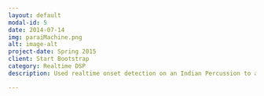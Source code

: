 ```yaml
---
layout: default
modal-id: 5
date: 2014-07-14
img: paraiMachine.png
alt: image-alt
project-date: Spring 2015
client: Start Bootstrap
category: Realtime DSP 
description: Used realtime onset detection on an Indian Percussion to augment an electronic music performance. Click <a href="https://youtu.be/SZFaVchsWDU">here</a> for video. 

---
```

